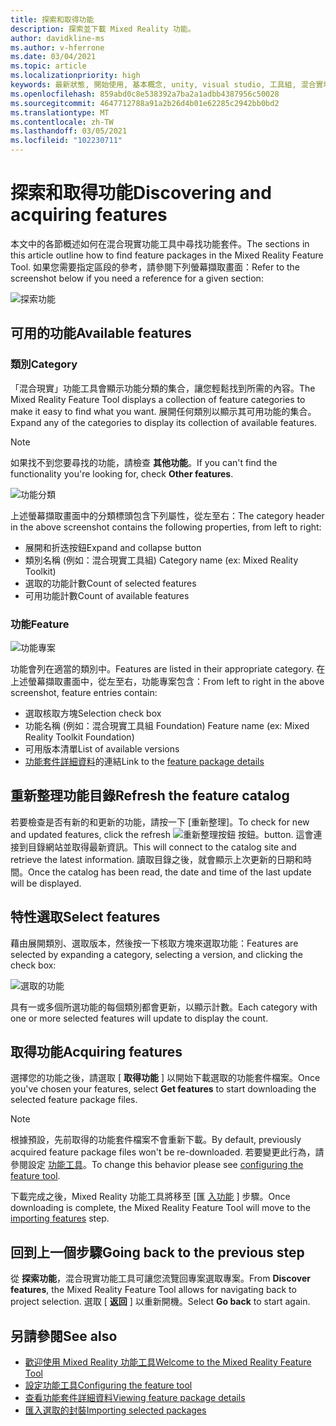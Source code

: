 ```yaml
---
title: 探索和取得功能
description: 探索並下載 Mixed Reality 功能。
author: davidkline-ms
ms.author: v-hferrone
ms.date: 03/04/2021
ms.topic: article
ms.localizationpriority: high
keywords: 最新狀態, 開始使用, 基本概念, unity, visual studio, 工具組, 混合實境頭戴式裝置, windows 混合實境頭戴式裝置, 虛擬實境頭戴式裝置, 安裝, Windows, HoloLens, 模擬器, unreal, openxr
ms.openlocfilehash: 859abd0c8e538392a7ba2a1adbb4387956c50028
ms.sourcegitcommit: 4647712788a91a2b26d4b01e62285c2942bb0bd2
ms.translationtype: MT
ms.contentlocale: zh-TW
ms.lasthandoff: 03/05/2021
ms.locfileid: "102230711"
---
```

# <a name="discovering-and-acquiring-features"></a><span data-ttu-id="73623-104">探索和取得功能</span><span class="sxs-lookup"><span data-stu-id="73623-104">Discovering and acquiring features</span></span>

<span data-ttu-id="73623-105">本文中的各節概述如何在混合現實功能工具中尋找功能套件。</span><span class="sxs-lookup"><span data-stu-id="73623-105">The sections in this article outline how to find feature packages in the Mixed Reality Feature Tool.</span></span> <span data-ttu-id="73623-106">如果您需要指定區段的參考，請參閱下列螢幕擷取畫面：</span><span class="sxs-lookup"><span data-stu-id="73623-106">Refer to the screenshot below if you need a reference for a given section:</span></span>

![探索功能](images/FeatureToolDiscovery.png)

## <a name="available-features"></a><span data-ttu-id="73623-108">可用的功能</span><span class="sxs-lookup"><span data-stu-id="73623-108">Available features</span></span>

### <a name="category"></a><span data-ttu-id="73623-109">類別</span><span class="sxs-lookup"><span data-stu-id="73623-109">Category</span></span>

<span data-ttu-id="73623-110">「混合現實」功能工具會顯示功能分類的集合，讓您輕鬆找到所需的內容。</span><span class="sxs-lookup"><span data-stu-id="73623-110">The Mixed Reality Feature Tool displays a collection of feature categories to make it easy to find what you want.</span></span> <span data-ttu-id="73623-111">展開任何類別以顯示其可用功能的集合。</span><span class="sxs-lookup"><span data-stu-id="73623-111">Expand any of the categories to display its collection of available features.</span></span>

> [!NOTE]
> <span data-ttu-id="73623-112">如果找不到您要尋找的功能，請檢查 **其他功能**。</span><span class="sxs-lookup"><span data-stu-id="73623-112">If you can't find the functionality you're looking for, check **Other features**.</span></span>

![功能分類](images/FeatureCategory.png)

<span data-ttu-id="73623-114">上述螢幕擷取畫面中的分類標頭包含下列屬性，從左至右：</span><span class="sxs-lookup"><span data-stu-id="73623-114">The category header in the above screenshot contains the following properties, from left to right:</span></span>

- <span data-ttu-id="73623-115">展開和折迭按鈕</span><span class="sxs-lookup"><span data-stu-id="73623-115">Expand and collapse button</span></span>
- <span data-ttu-id="73623-116">類別名稱 (例如：混合現實工具組) </span><span class="sxs-lookup"><span data-stu-id="73623-116">Category name (ex: Mixed Reality Toolkit)</span></span>
- <span data-ttu-id="73623-117">選取的功能計數</span><span class="sxs-lookup"><span data-stu-id="73623-117">Count of selected features</span></span>
- <span data-ttu-id="73623-118">可用功能計數</span><span class="sxs-lookup"><span data-stu-id="73623-118">Count of available features</span></span>

### <a name="feature"></a><span data-ttu-id="73623-119">功能</span><span class="sxs-lookup"><span data-stu-id="73623-119">Feature</span></span>

![功能專案](images/FeatureEntry.png)

<span data-ttu-id="73623-121">功能會列在適當的類別中。</span><span class="sxs-lookup"><span data-stu-id="73623-121">Features are listed in their appropriate category.</span></span> <span data-ttu-id="73623-122">在上述螢幕擷取畫面中，從左至右，功能專案包含：</span><span class="sxs-lookup"><span data-stu-id="73623-122">From left to right in the above screenshot, feature entries contain:</span></span>

- <span data-ttu-id="73623-123">選取核取方塊</span><span class="sxs-lookup"><span data-stu-id="73623-123">Selection check box</span></span>
- <span data-ttu-id="73623-124">功能名稱 (例如：混合現實工具組 Foundation) </span><span class="sxs-lookup"><span data-stu-id="73623-124">Feature name (ex: Mixed Reality Toolkit Foundation)</span></span>
- <span data-ttu-id="73623-125">可用版本清單</span><span class="sxs-lookup"><span data-stu-id="73623-125">List of available versions</span></span>
- <span data-ttu-id="73623-126">[功能套件詳細資料](viewing-package-details.md)的連結</span><span class="sxs-lookup"><span data-stu-id="73623-126">Link to the [feature package details](viewing-package-details.md)</span></span>

## <a name="refresh-the-feature-catalog"></a><span data-ttu-id="73623-127">重新整理功能目錄</span><span class="sxs-lookup"><span data-stu-id="73623-127">Refresh the feature catalog</span></span>

<span data-ttu-id="73623-128">若要檢查是否有新的和更新的功能，請按一下 [重新整理]。</span><span class="sxs-lookup"><span data-stu-id="73623-128">To check for new and updated features, click the refresh</span></span> ![重新整理按鈕](images/RefreshButton.png) <span data-ttu-id="73623-130">按鈕。</span><span class="sxs-lookup"><span data-stu-id="73623-130">button.</span></span> <span data-ttu-id="73623-131">這會連接到目錄網站並取得最新資訊。</span><span class="sxs-lookup"><span data-stu-id="73623-131">This will connect to the catalog site and retrieve the latest information.</span></span> <span data-ttu-id="73623-132">讀取目錄之後，就會顯示上次更新的日期和時間。</span><span class="sxs-lookup"><span data-stu-id="73623-132">Once the catalog has been read, the date and time of the last update will be displayed.</span></span>

## <a name="select-features"></a><span data-ttu-id="73623-133">特性選取</span><span class="sxs-lookup"><span data-stu-id="73623-133">Select features</span></span>

<span data-ttu-id="73623-134">藉由展開類別、選取版本，然後按一下核取方塊來選取功能：</span><span class="sxs-lookup"><span data-stu-id="73623-134">Features are selected by expanding a category, selecting a version, and clicking the check box:</span></span>

![選取的功能](images/SelectedFeatures.png)

<span data-ttu-id="73623-136">具有一或多個所選功能的每個類別都會更新，以顯示計數。</span><span class="sxs-lookup"><span data-stu-id="73623-136">Each category with one or more selected features will update to display the count.</span></span>

## <a name="acquiring-features"></a><span data-ttu-id="73623-137">取得功能</span><span class="sxs-lookup"><span data-stu-id="73623-137">Acquiring features</span></span>

<span data-ttu-id="73623-138">選擇您的功能之後，請選取 [ **取得功能** ] 以開始下載選取的功能套件檔案。</span><span class="sxs-lookup"><span data-stu-id="73623-138">Once you've chosen your features, select **Get features** to start downloading the selected feature package files.</span></span>

> [!NOTE]
> <span data-ttu-id="73623-139">根據預設，先前取得的功能套件檔案不會重新下載。</span><span class="sxs-lookup"><span data-stu-id="73623-139">By default, previously acquired feature package files won't be re-downloaded.</span></span> <span data-ttu-id="73623-140">若要變更此行為，請參閱設定 [功能工具](configuring-feature-tool.md)。</span><span class="sxs-lookup"><span data-stu-id="73623-140">To change this behavior please see [configuring the feature tool](configuring-feature-tool.md).</span></span>

<span data-ttu-id="73623-141">下載完成之後，Mixed Reality 功能工具將移至 [匯 [入功能](importing-features.md) ] 步驟。</span><span class="sxs-lookup"><span data-stu-id="73623-141">Once downloading is complete, the Mixed Reality Feature Tool will move to the [importing features](importing-features.md) step.</span></span>

## <a name="going-back-to-the-previous-step"></a><span data-ttu-id="73623-142">回到上一個步驟</span><span class="sxs-lookup"><span data-stu-id="73623-142">Going back to the previous step</span></span>

<span data-ttu-id="73623-143">從 **探索功能**，混合現實功能工具可讓您流覽回專案選取專案。</span><span class="sxs-lookup"><span data-stu-id="73623-143">From **Discover features**, the Mixed Reality Feature Tool allows for navigating back to project selection.</span></span> <span data-ttu-id="73623-144">選取 [ **返回** ] 以重新開機。</span><span class="sxs-lookup"><span data-stu-id="73623-144">Select **Go back** to start again.</span></span>

## <a name="see-also"></a><span data-ttu-id="73623-145">另請參閱</span><span class="sxs-lookup"><span data-stu-id="73623-145">See also</span></span>

- [<span data-ttu-id="73623-146">歡迎使用 Mixed Reality 功能工具</span><span class="sxs-lookup"><span data-stu-id="73623-146">Welcome to the Mixed Reality Feature Tool</span></span>](welcome-to-mr-feature-tool.md)
- [<span data-ttu-id="73623-147">設定功能工具</span><span class="sxs-lookup"><span data-stu-id="73623-147">Configuring the feature tool</span></span>](configuring-feature-tool.md)
- [<span data-ttu-id="73623-148">查看功能套件詳細資料</span><span class="sxs-lookup"><span data-stu-id="73623-148">Viewing feature package details</span></span>](viewing-package-details.md)
- [<span data-ttu-id="73623-149">匯入選取的封裝</span><span class="sxs-lookup"><span data-stu-id="73623-149">Importing selected packages</span></span>](importing-features.md)
